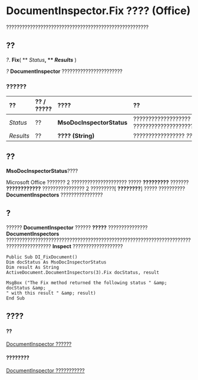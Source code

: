 
# DocumentInspector.Fix ???? (Office)

??????????????????????????????????????????????????????


## ??

 _?_. **Fix**( ** _Status_**, ** _Results_** )

 _?_ **DocumentInspector** ???????????????????????


### ??????



|**??**|**?? / ?????**|**????**|**??**|
|:-----|:-----|:-----|:-----|
| _Status_|??|**MsoDocInspectorStatus**|??????????????????? _??_ ??????????????????????????????????????????????|
| _Results_|??|**???? (String)**|????????????????? _??_ ?????????????|

## ??

 **MsoDocInspectorStatus**????

Microsoft Office ??????? 2 ????????????????????? ????? **?????????** ??????? **????????????** ???????????????? 2 ?????????[ **????????**] ????? ??????????  **DocumentInspectors** ????????????????


## ?

??????  **DocumentInspector** ?????? **?????** ??????????????? **DocumentInspectors** ??????????????????????????????????????????????????????????????????????????????????????? **Inspect** ???????????????????


```
Public Sub DI_FixDocument() 
Dim docStatus As MsoDocInspectorStatus 
Dim result As String 
ActiveDocument.DocumentInspectors(3).Fix docStatus, result 
 
MsgBox ("The Fix method returned the following status " &amp; docStatus &amp; _ 
" with this result " &amp; result) 
End Sub
```


## ????


#### ??


[DocumentInspector ??????](75dcf0ca-5afa-996b-e8d2-13d71ac0f6f8.md)
#### ????????


[DocumentInspector ???????????](http://msdn.microsoft.com/library/4b23508a-5296-645f-2649-c1f29b921ace%28Office.15%29.aspx)